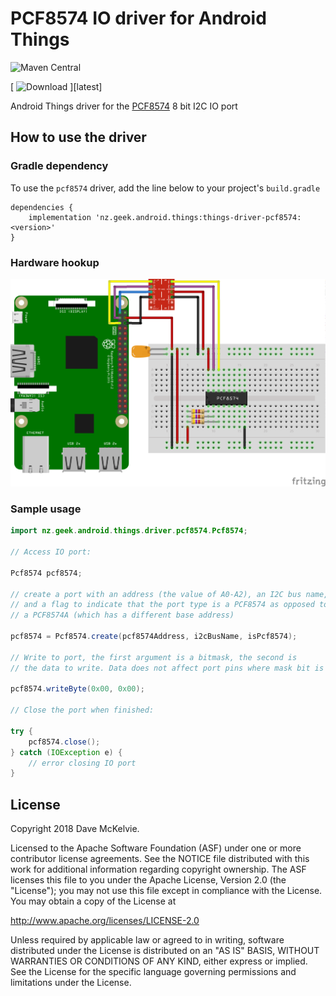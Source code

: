 PCF8574 IO driver for Android Things
====================================

![Maven Central](https://img.shields.io/maven-central/v/nz.geek.android/things-driver-pcf8574)

[ ![Download](https://api.bintray.com/packages/davemckelvie/maven/things-driver-pcf8574/images/download.svg) ][latest]

Android Things driver for the [PCF8574](https://www.nxp.com/documents/data_sheet/PCF8574.pdf) 8 bit I2C IO port

How to use the driver
---------------------

### Gradle dependency

To use the `pcf8574` driver, add the line below to your project's `build.gradle`

```
dependencies {
    implementation 'nz.geek.android.things:things-driver-pcf8574:<version>'
}
```

### Hardware hookup

![Raspberry Pi Hookup](rpi3_pcf8574.png)

### Sample usage

```java
import nz.geek.android.things.driver.pcf8574.Pcf8574;

// Access IO port:

Pcf8574 pcf8574;

// create a port with an address (the value of A0-A2), an I2C bus name,
// and a flag to indicate that the port type is a PCF8574 as opposed to
// a PCF8574A (which has a different base address)

pcf8574 = Pcf8574.create(pcf8574Address, i2cBusName, isPcf8574);

// Write to port, the first argument is a bitmask, the second is
// the data to write. Data does not affect port pins where mask bit is 1

pcf8574.writeByte(0x00, 0x00);

// Close the port when finished:

try {
    pcf8574.close();
} catch (IOException e) {
    // error closing IO port
}
```

License
-------

Copyright 2018 Dave McKelvie.

Licensed to the Apache Software Foundation (ASF) under one or more contributor
license agreements.  See the NOTICE file distributed with this work for
additional information regarding copyright ownership.  The ASF licenses this
file to you under the Apache License, Version 2.0 (the "License"); you may not
use this file except in compliance with the License.  You may obtain a copy of
the License at

  http://www.apache.org/licenses/LICENSE-2.0

Unless required by applicable law or agreed to in writing, software
distributed under the License is distributed on an "AS IS" BASIS, WITHOUT
WARRANTIES OR CONDITIONS OF ANY KIND, either express or implied.  See the
License for the specific language governing permissions and limitations under
the License.

